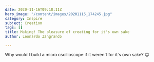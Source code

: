 ```yaml
---
date: 2020-11-16T09:18:11Z
hero_image: "/content/images/20201115_174245.jpg"
category: Inspire
subject: Creation
tags: []
title: Making! The pleasure of creating for it's own sake
author: Leonardo Zangrando

---
```

Why would I build a micro oscilloscope if it weren't for it's own sake? 🙃